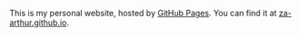 This is my personal website, hosted by [GitHub Pages](https://pages.github.com/).
You can find it at [za-arthur.github.io](https://za-arthur.github.io/).
